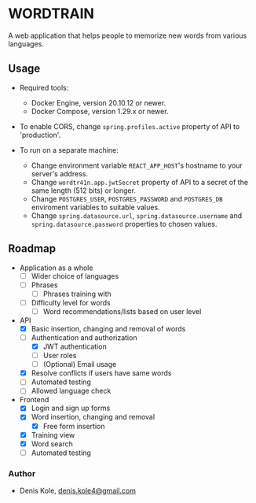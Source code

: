 # WORDTRAIN #

A web application that helps people to memorize new words from various languages.

## Usage ##

* Required tools: 
    * Docker Engine, version 20.10.12 or newer.
    * Docker Compose, version 1.29.x or newer.

* To enable CORS, change `spring.profiles.active` property of API to 'production'.
* To run on a separate machine:
    * Change environment variable `REACT_APP_HOST`'s hostname to your server's address.
    * Change `wordtr41n.app.jwtSecret` property of API to a secret of the same length (512 bits) or longer.
    * Change `POSTGRES_USER`, `POSTGRES_PASSWORD` and `POSTGRES_DB` enviroment variables to suitable values.
    * Change `spring.datasource.url`, `spring.datasource.username` and `spring.datasource.password` properties to chosen values.

## Roadmap ##

* Application as a whole
    * [ ] Wider choice of languages
    * [ ] Phrases
        * [ ] Phrases training with 
    * [ ] Difficulty level for words
        * [ ] Word recommendations/lists based on user level

* API
    * [x] Basic insertion, changing and removal of words
    * [ ] Authentication and authorization
        * [x] JWT authentication
        * [ ] User roles
        * [ ] (Optional) Email usage
    * [x] Resolve conflicts if users have same words
    * [ ] Automated testing
    * [ ] Allowed language check

* Frontend
    * [x] Login and sign up forms
    * [x] Word insertion, changing and removal
        * [x] Free form insertion
    * [x] Training view
    * [x] Word search
    * [ ] Automated testing

### Author ###

* Denis Kole, denis.kole4@gmail.com